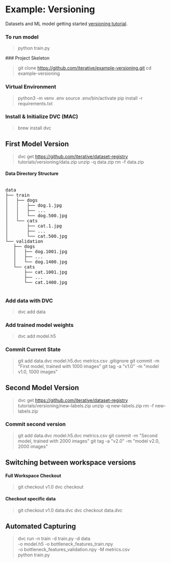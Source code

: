 # Example: Versioning 

Datasets and ML model getting started
[versioning tutorial](https://dvc.org/doc/tutorials/versioning).


### To run model
> python train.py


### Project Skeleton

> git clone https://github.com/iterative/example-versioning.git
> cd example-versioning


### Virtual Environment
> python3 -m venv .env
> source .env/bin/activate
> pip install -r requirements.txt


### Install & Initialize DVC (MAC)
> brew install dvc


## First Model Version

> dvc get https://github.com/iterative/dataset-registry \
          tutorials/versioning/data.zip
> unzip -q data.zip
> rm -f data.zip


#### Data Directory Structure
<pre>

data
├── train
│   ├── dogs
│   │   ├── dog.1.jpg
│   │   ├── ...
│   │   └── dog.500.jpg
│   └── cats
│       ├── cat.1.jpg
│       ├── ...
│       └── cat.500.jpg
└── validation
   ├── dogs
   │   ├── dog.1001.jpg
   │   ├── ...
   │   └── dog.1400.jpg
   └── cats
       ├── cat.1001.jpg
       ├── ...
       └── cat.1400.jpg
       
</pre>
       
### Add data with DVC
> dvc add data


### Add trained model weights
> dvc add model.h5


### Commit Current State
> git add data.dvc model.h5.dvc metrics.csv .gitignore
> git commit -m "First model, trained with 1000 images"
> git tag -a "v1.0" -m "model v1.0, 1000 images"


## Second Model Version
> dvc get https://github.com/iterative/dataset-registry \
          tutorials/versioning/new-labels.zip
> unzip -q new-labels.zip
> rm -f new-labels.zip


### Commit second version
> git add data.dvc model.h5.dvc metrics.csv
> git commit -m "Second model, trained with 2000 images"
> git tag -a "v2.0" -m "model v2.0, 2000 images"


## Switching between workspace versions

#### Full Workspace Checkout
> git checkout v1.0
> dvc checkout

#### Checkout specific data
> git checkout v1.0 data.dvc
> dvc checkout data.dvc


## Automated Capturing
> dvc run -n train -d train.py -d data \
          -o model.h5 -o bottleneck_features_train.npy \
          -o bottleneck_features_validation.npy -M metrics.csv \
          python train.py
